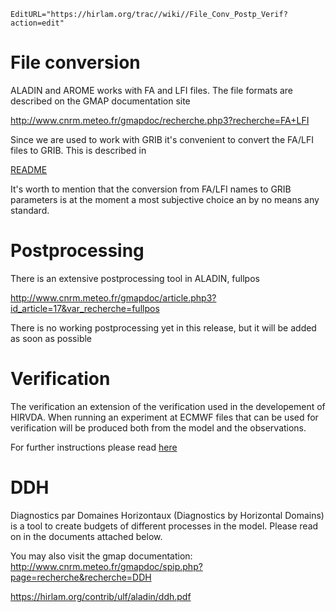 ```@meta
EditURL="https://hirlam.org/trac//wiki//File_Conv_Postp_Verif?action=edit"
```
# File conversion

ALADIN and AROME works with FA and LFI files. The file formats are described on the GMAP documentation site

http://www.cnrm.meteo.fr/gmapdoc/recherche.php3?recherche=FA+LFI

Since we are used to work with GRIB it's convenient to convert the FA/LFI files to GRIB. This is described in

[README](https://hirlam.org/trac/browser/Harmonie/util/gl/README)

It's worth to mention that the conversion from FA/LFI names to GRIB parameters is at the moment a most subjective choice an by no means any standard. 


# Postprocessing

There is an extensive postprocessing tool in ALADIN, fullpos

http://www.cnrm.meteo.fr/gmapdoc/article.php3?id_article=17&var_recherche=fullpos

There is no working postprocessing yet in this release, but it will be added as soon as possible


# Verification

The verification an extension of the verification used in the developement of HIRVDA. When running an experiment at ECMWF files that can be used for verification will be produced both from the model and the observations.

For further instructions please read [here](https://hirlam.org/trac/browser/Harmonie/util/monitor/doc/)


# DDH

Diagnostics par Domaines Horizontaux (Diagnostics by Horizontal Domains) is a tool to create budgets of different processes in the model. Please read on in the documents attached below.

You may also visit the gmap documentation: http://www.cnrm.meteo.fr/gmapdoc/spip.php?page=recherche&recherche=DDH

https://hirlam.org/contrib/ulf/aladin/ddh.pdf


